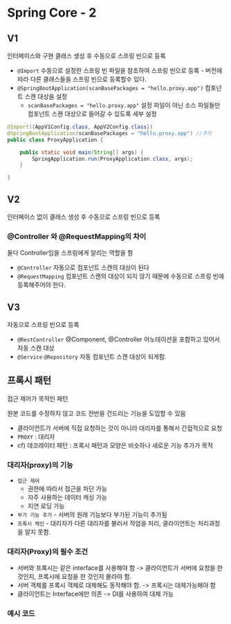 # Spring Core - 2

## V1 
인터페이스와 구현 클래스 생성 후 수동으로 스프링 빈으로 등록

* `@Import` 수동으로 설정한 스프링 빈 파일을 참조하여 스프링 빈으로 등록 - 버전에 따라 다른 클래스들을 스프링 빈으로 등록할수 있다.
* `@SpringBootApplication(scanBasePackages = "hello.proxy.app")` 컴포넌트 스캔 대상을 설정 
  * `scanBasePackages = "hello.proxy.app"` 설정 파일이 아닌 소스 파일들만 컴포넌트 스캔 대상으로 들어갈 수 있도록 세부 설정
```java
@Import({AppV1Config.class, AppV2Config.class})
@SpringBootApplication(scanBasePackages = "hello.proxy.app") //주의
public class ProxyApplication {

	public static void main(String[] args) {
		SpringApplication.run(ProxyApplication.class, args);
	}

}
```

## V2
인터페이스 없이 클래스 생성 후 수동으로 스프링 빈으로 등록

### @Controller 와 @RequestMapping의 차이
둘다 Controller임을 스프링에게 알리는 역할을 함
* `@Controller` 자동으로 컴포넌트 스캔의 대상이 된다
* `@RequestMapping` 컴포넌트 스캔의 대상이 되지 않기 때문에 수동으로 스프링 빈에 등록해주어야 한다. 


## V3
자동으로 스프링 빈으로 등록

* `@RestController` @Component, @Controller 어노테이션을 포함하고 있어서 자동 스캔 대상 
* `@Service` `@Repository` 자동 컴포넌트 스캔 대상이 되게함.


## 프록시 패턴
접근 제어가 목적인 패턴

원본 코드를 수정하지 않고 코드 전반을 건드리는 기능을 도입할 수 있음
* 클라이언트가 서버에 직접 요청하는 것이 아니라 대리자를 통해서 간접적으로 요청
* `PROXY` : 대리자
* cf) 데코레이터 패턴 : 프록시 패턴과 모양은 비슷하나 새로운 기능 추가가 목적

### 대리자(proxy)의 기능
* `접근 제어` 
  * 권한에 따라서 접근을 차단 가능
  * 자주 사용하는 데이터 캐싱 가능
  * 지연 로딩 가능
* `부가 기능 추가` - 서버의 원래 기능보다 부가된 기능이 추가됨
* `프록시 체인` - 대리자가 다른 대리자를 불러서 작업을 처리, 클라이언트는 처리과정을 알지 못함.

### 대리자(Proxy)의 필수 조건 
* 서버와 프록시는 같은 interface를 사용해야 함 -> 클라이언트가 서버에 요청을 한 것인지, 프록시에 요청을 한 것인지 몰라야 함.
* 서버 객체를 프록시 객체로 대체해도 동작해야 함. -> 프록시는 대체가능해야 함 
* 클라이언트는 Interface에만 의존 -> DI를 사용하여 대체 가능

### 예시 코드


